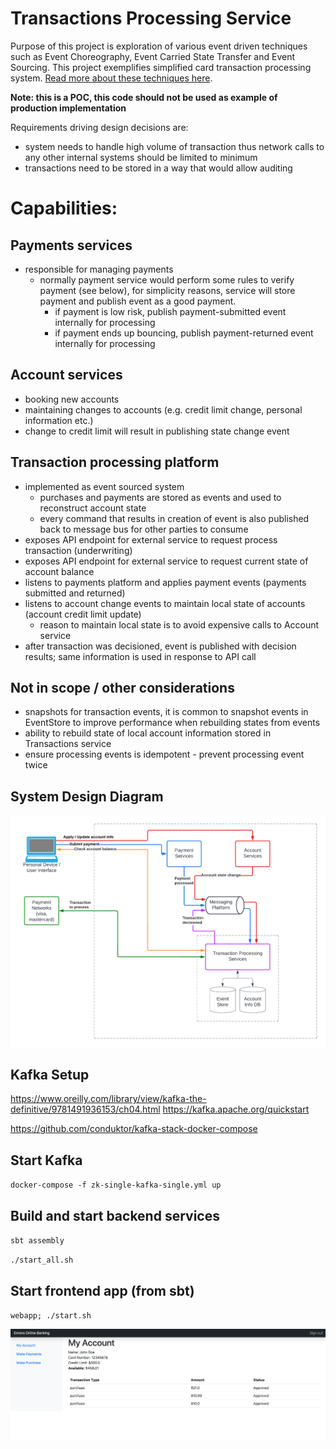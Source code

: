 # Transactions Processing Service

Purpose of this project is exploration of various event driven techniques such as Event Choreography, Event Carried State Transfer and Event Sourcing.
This project exemplifies simplified card transaction processing system. [Read more about these techniques here](docs/event_driven.md).

**Note: this is a POC, this code should not be used as example of production implementation**

Requirements driving design decisions are:

- system needs to handle high volume of transaction thus network calls to any other internal systems should be limited to minimum 
- transactions need to be stored in a way that would allow auditing

# Capabilities:

## Payments services
- responsible for managing payments
  - normally payment service would perform some rules to verify payment (see below), for simplicity reasons, service will store payment and publish event as a good payment.
    - if payment is low risk, publish payment-submitted event internally for processing
    - if payment ends up bouncing, publish payment-returned event internally for processing

## Account services
- booking new accounts
- maintaining changes to accounts (e.g. credit limit change, personal information etc.)
- change to credit limit will result in publishing state change event

## Transaction processing platform
- implemented as event sourced system
  - purchases and payments are stored as events and used to reconstruct account state
  - every command that results in creation of event is also published back to message bus for other parties to consume
- exposes API endpoint for external service to request process transaction (underwriting)
- exposes API endpoint for external service to request current state of account balance
- listens to payments platform and applies payment events (payments submitted and returned)
- listens to account change events to maintain local state of accounts (account credit limit update)
  - reason to maintain local state is to avoid expensive calls to Account service 
- after transaction was decisioned, event is published with decision results; same information is used in response to API call

## Not in scope / other considerations
- snapshots for transaction events, it is common to snapshot events in EventStore to improve performance when rebuilding states from events
- ability to rebuild state of local account information stored in Transactions service
- ensure processing events is idempotent - prevent processing event twice

## System Design Diagram

![alt text](docs/system_diagram.png)

## Kafka Setup
https://www.oreilly.com/library/view/kafka-the-definitive/9781491936153/ch04.html
https://kafka.apache.org/quickstart

https://github.com/conduktor/kafka-stack-docker-compose

## Start Kafka

`docker-compose -f zk-single-kafka-single.yml up`

## Build and start backend services

`sbt assembly`

`./start_all.sh`

## Start frontend app (from sbt)

`webapp; ./start.sh`

![alt text](docs/app.png)
